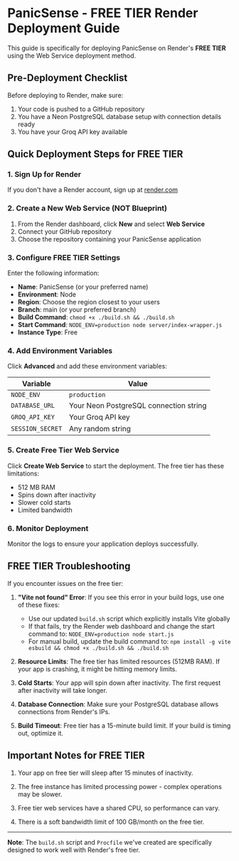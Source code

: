 # PanicSense - FREE TIER Render Deployment Guide

This guide is specifically for deploying PanicSense on Render's **FREE TIER** using the Web Service deployment method.

## Pre-Deployment Checklist

Before deploying to Render, make sure:
1. Your code is pushed to a GitHub repository
2. You have a Neon PostgreSQL database setup with connection details ready
3. You have your Groq API key available

## Quick Deployment Steps for FREE TIER

### 1. Sign Up for Render

If you don't have a Render account, sign up at [render.com](https://render.com)

### 2. Create a New Web Service (NOT Blueprint)

1. From the Render dashboard, click **New** and select **Web Service**
2. Connect your GitHub repository
3. Choose the repository containing your PanicSense application

### 3. Configure FREE TIER Settings

Enter the following information:

- **Name**: PanicSense (or your preferred name)
- **Environment**: Node
- **Region**: Choose the region closest to your users
- **Branch**: main (or your preferred branch)
- **Build Command**: `chmod +x ./build.sh && ./build.sh`
- **Start Command**: `NODE_ENV=production node server/index-wrapper.js`
- **Instance Type**: Free

### 4. Add Environment Variables

Click **Advanced** and add these environment variables:

| Variable | Value |
|---------|-------------|
| `NODE_ENV` | `production` |
| `DATABASE_URL` | Your Neon PostgreSQL connection string |
| `GROQ_API_KEY` | Your Groq API key |
| `SESSION_SECRET` | Any random string |

### 5. Create Free Tier Web Service

Click **Create Web Service** to start the deployment. The free tier has these limitations:
- 512 MB RAM
- Spins down after inactivity
- Slower cold starts
- Limited bandwidth

### 6. Monitor Deployment

Monitor the logs to ensure your application deploys successfully.

## FREE TIER Troubleshooting

If you encounter issues on the free tier:

1. **"Vite not found" Error**: If you see this error in your build logs, use one of these fixes:
   - Use our updated `build.sh` script which explicitly installs Vite globally
   - If that fails, try the Render web dashboard and change the start command to: `NODE_ENV=production node start.js`
   - For manual build, update the build command to: `npm install -g vite esbuild && chmod +x ./build.sh && ./build.sh`

2. **Resource Limits**: The free tier has limited resources (512MB RAM). If your app is crashing, it might be hitting memory limits.

3. **Cold Starts**: Your app will spin down after inactivity. The first request after inactivity will take longer.

4. **Database Connection**: Make sure your PostgreSQL database allows connections from Render's IPs.

5. **Build Timeout**: Free tier has a 15-minute build limit. If your build is timing out, optimize it.

## Important Notes for FREE TIER

1. Your app on free tier will sleep after 15 minutes of inactivity.

2. The free instance has limited processing power - complex operations may be slower.

3. Free tier web services have a shared CPU, so performance can vary.

4. There is a soft bandwidth limit of 100 GB/month on the free tier.

---

**Note**: The `build.sh` script and `Procfile` we've created are specifically designed to work well with Render's free tier.